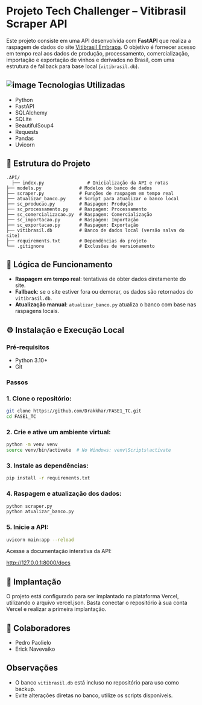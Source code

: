 # Projeto Tech Challenger – Vitibrasil Scraper API

Este projeto consiste em uma API desenvolvida com **FastAPI** que realiza a raspagem de dados do site [Vitibrasil Embrapa](http://vitibrasil.cnpuv.embrapa.br/index.php?subopcao=subopt_01&opcao=opt_06). O objetivo é fornecer acesso em tempo real aos dados de produção, processamento, comercialização, importação e exportação de vinhos e derivados no Brasil, com uma estrutura de fallback para base local (`vitibrasil.db`).

## ![image](https://github.com/user-attachments/assets/08dc21e4-2d2d-46aa-b683-42b3f252bfa7) Tecnologias Utilizadas

- Python
- FastAPI
- SQLAlchemy
- SQLite
- BeautifulSoup4
- Requests
- Pandas
- Uvicorn

## 📁 Estrutura do Projeto

```
.API/
  ├── index.py                # Inicialização da API e rotas
├── models.py              # Modelos do banco de dados
├── scraper.py             # Funções de raspagem em tempo real
├── atualizar_banco.py     # Script para atualizar o banco local
├── sc_producao.py         # Raspagem: Produção
├── sc_processamento.py    # Raspagem: Processamento
├── sc_comercializacao.py  # Raspagem: Comercialização
├── sc_importacao.py       # Raspagem: Importação
├── sc_exportacao.py       # Raspagem: Exportação
├── vitibrasil.db          # Banco de dados local (versão salva do site)
├── requirements.txt       # Dependências do projeto
└── .gitignore             # Exclusões de versionamento
```

## 🚀 Lógica de Funcionamento

- **Raspagem em tempo real**: tentativas de obter dados diretamente do site.
- **Fallback**: se o site estiver fora ou demorar, os dados são retornados do `vitibrasil.db`.
- **Atualização manual**: `atualizar_banco.py` atualiza o banco com base nas raspagens locais.


## ⚙️ Instalação e Execução Local

### Pré-requisitos

- Python 3.10+
- Git

### Passos

 ### 1. Clone o repositório:
   
   ```bash
   git clone https://github.com/Drakkhar/FASE1_TC.git
   cd FASE1_TC
   ```

 ### 2. Crie e ative um ambiente virtual:

  ```bash
  python -m venv venv
  source venv/bin/activate  # No Windows: venv\Scripts\activate
  ```

 ### 3. Instale as dependências:
   
  ```bash
  pip install -r requirements.txt
  ```

 ### 4. Raspagem e atualização dos dados:

  ```bash
  python scraper.py
  python atualizar_banco.py
  ```

 ### 5. Inicie a API:
   
  ```bash
  uvicorn main:app --reload
  ```

Acesse a documentação interativa da API:

http://127.0.0.1:8000/docs

## 🚀 Implantação

O projeto está configurado para ser implantado na plataforma Vercel, utilizando o arquivo vercel.json. Basta conectar o repositório à sua conta Vercel e realizar a primeira implantação.

## 🤝 Colaboradores

- Pedro Paolielo
- Erick Navevaiko

## Observações

- O banco `vitibrasil.db` está incluso no repositório para uso como backup.
- Evite alterações diretas no banco, utilize os scripts disponíveis.
